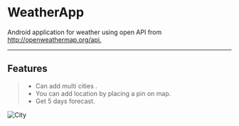 WeatherApp
===================


Android application for weather using open API from http://openweathermap.org/api.​

----------


Features
-------------


> - Can add multi cities .
> - You can add location by placing a pin on map.
> - Get 5 days forecast.

![City](https://drive.google.com/file/d/0B280ZDhttps://drive.google.com/file/d/0B280ZDJfpYIgX3Rxb2RtNnp4LTQ/viewJfpYIgX3Rxb2RtNnp4LTQ/view)



























































































































































































































































































































































































































































































































































































